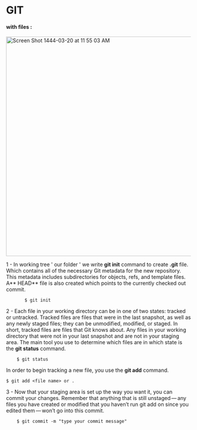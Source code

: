 # **GIT**
#### with files :


<img width="598" alt="Screen Shot 1444-03-20 at 11 55 03 AM" src="https://user-images.githubusercontent.com/47796658/196121662-cdbcd268-964f-4703-b332-f4b2856b8312.png">



1 -  In working tree ' our folder ' we write **git init** command to create **.git** 
file.
Which contains all of the necessary Git metadata for the new repository. This metadata 
includes subdirectories for objects, refs, and template files. A** HEAD** file is also 
created which points to the currently checked out commit.

           $ git init


2 - Each file in your working directory can be in one of two states: tracked or 
untracked. Tracked files are files that were in the last snapshot, as well as any newly 
staged files; they can be unmodified, modified, or staged. In short, tracked files are 
files that Git knows about.
Any files in your working directory that were not in your last snapshot and are not in 
your staging area.
The main tool you use to determine which files are in which state is the **git status** 
command.

        $ git status

In order to begin tracking a new file, you use the **git add** command.

	$ git add <file name> or . 

3 -  Now that your staging area is set up the way you want it, you can commit your 
changes. Remember that anything that is still unstaged — any files you have created or 
modified that you haven’t run git add on since you edited them — won’t go into this 
commit.

        $ git commit -m "type your commit message" 
